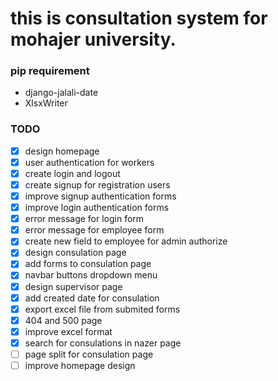 # this is consultation system for mohajer university.

### pip requirement
- django-jalali-date
- XlsxWriter

### TODO
- [X] design homepage
- [X] user authentication for workers
- [X] create login and logout
- [X] create signup for registration users
- [X] improve signup authentication forms
- [X] improve login authentication forms
- [X] error message for login form
- [X] error message for employee form
- [X] create new field to employee for admin authorize
- [X] design consulation page
- [X] add forms to consulation page
- [X] navbar buttons dropdown menu
- [X] design supervisor page
- [X] add created date for consulation
- [X] export excel file from submited forms
- [X] 404 and 500 page
- [X] improve excel format
- [X] search for consulations in nazer page
- [ ] page split for consulation page
- [ ] improve homepage design
